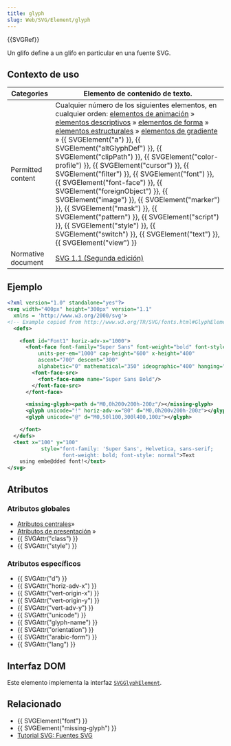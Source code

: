 ```yaml
---
title: glyph
slug: Web/SVG/Element/glyph
---
```


{{SVGRef}}

Un glifo define a un glifo en particular en una fuente SVG.

## Contexto de uso

| Categories         | Elemento de contenido de texto.                                                                                                                                                                                                                                                                                                                                                                                                                                                                                                                                                                                                                                                                                                                                                                                                                                                            |
| ------------------ | ------------------------------------------------------------------------------------------------------------------------------------------------------------------------------------------------------------------------------------------------------------------------------------------------------------------------------------------------------------------------------------------------------------------------------------------------------------------------------------------------------------------------------------------------------------------------------------------------------------------------------------------------------------------------------------------------------------------------------------------------------------------------------------------------------------------------------------------------------------------------------------------ |
| Permitted content  | Cualquier número de los siguientes elementos, en cualquier orden: [elementos de animación](/en-US/SVG/Element#animation) » [elementos descriptivos](/en-US/SVG/Element#descriptive) » [elementos de forma](/en-US/SVG/Element#shape) » [elementos estructurales](/en-US/SVG/Element#structural) » [elementos de gradiente](/en-US/SVG/Element#gradient) » {{ SVGElement("a") }}, {{ SVGElement("altGlyphDef") }}, {{ SVGElement("clipPath") }}, {{ SVGElement("color-profile") }}, {{ SVGElement("cursor") }}, {{ SVGElement("filter") }}, {{ SVGElement("font") }}, {{ SVGElement("font-face") }}, {{ SVGElement("foreignObject") }}, {{ SVGElement("image") }}, {{ SVGElement("marker") }}, {{ SVGElement("mask") }}, {{ SVGElement("pattern") }}, {{ SVGElement("script") }}, {{ SVGElement("style") }}, {{ SVGElement("switch") }}, {{ SVGElement("text") }}, {{ SVGElement("view") }} |
| Normative document | [SVG 1.1 (Segunda edición)](https://www.w3.org/TR/SVG/fonts.html#GlyphElement)                                                                                                                                                                                                                                                                                                                                                                                                                                                                                                                                                                                                                                                                                                                                                                                                             |

## Ejemplo

```xml
<?xml version="1.0" standalone="yes"?>
<svg width="400px" height="300px" version="1.1"
  xmlns = 'http://www.w3.org/2000/svg'>
<!-- Example copied from http://www.w3.org/TR/SVG/fonts.html#GlyphElement -->
  <defs>

    <font id="Font1" horiz-adv-x="1000">
      <font-face font-family="Super Sans" font-weight="bold" font-style="normal"
          units-per-em="1000" cap-height="600" x-height="400"
          ascent="700" descent="300"
          alphabetic="0" mathematical="350" ideographic="400" hanging="500">
        <font-face-src>
          <font-face-name name="Super Sans Bold"/>
        </font-face-src>
      </font-face>

      <missing-glyph><path d="M0,0h200v200h-200z"/></missing-glyph>
      <glyph unicode="!" horiz-adv-x="80" d="M0,0h200v200h-200z"></glyph>
      <glyph unicode="@" d="M0,50l100,300l400,100z"></glyph>

    </font>
  </defs>
  <text x="100" y="100"
           style="font-family: 'Super Sans', Helvetica, sans-serif;
                  font-weight: bold; font-style: normal">Text
    using embe@dded font!</text>
</svg>
```

## Atributos

### Atributos globales

- [Atributos centrales](/en-US/SVG/Attribute#core)»
- [Atributos de presentación](/en-US/SVG/Attribute#presentation) »
- {{ SVGAttr("class") }}
- {{ SVGAttr("style") }}

### Atributos específicos

- {{ SVGAttr("d") }}
- {{ SVGAttr("horiz-adv-x") }}
- {{ SVGAttr("vert-origin-x") }}
- {{ SVGAttr("vert-origin-y") }}
- {{ SVGAttr("vert-adv-y") }}
- {{ SVGAttr("unicode") }}
- {{ SVGAttr("glyph-name") }}
- {{ SVGAttr("orientation") }}
- {{ SVGAttr("arabic-form") }}
- {{ SVGAttr("lang") }}

## Interfaz DOM

Este elemento implementa la interfaz [`SVGGlyphElement`](/en-US/DOM/SVGGlyphElement).

## Relacionado

- {{ SVGElement("font") }}
- {{ SVGElement("missing-glyph") }}
- [Tutorial SVG: Fuentes SVG](/en-US/SVG/Tutorial/SVG_fonts)
